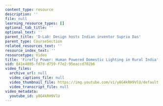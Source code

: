 ```yaml
---
content_type: resource
description: ''
file: null
learning_resource_types: []
optional_tab_title: ''
optional_text: ''
parent_title: 'D-Lab: Design hosts Indian inventor Suprio Das'
parent_type: CourseSection
related_resources_text: ''
resource_index_text: ''
resourcetype: Video
title: 'Firefly Power: Human Powered Domestic Lighting in Rural India'
uid: 841e4805-fd7d-d759-f7e2-95eaccd702b6
video_files:
  archive_url: null
  video_captions_file: null
  video_thumbnail_file: https://img.youtube.com/vi/y8G4kRH9VlU/default.jpg
  video_transcript_file: null
video_metadata:
  youtube_id: y8G4kRH9VlU
---
```

